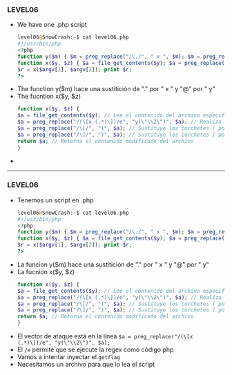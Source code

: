 ### LEVEL06

- We have one .php script
    ```php
    level06@SnowCrash:~$ cat level06.php
    #!/usr/bin/php
    <?php
    function y($m) { $m = preg_replace("/\./", " x ", $m); $m = preg_replace("/@/", " y", $m); return $m; }
    function x($y, $z) { $a = file_get_contents($y); $a = preg_replace("/(\[x (.*)\])/e", "y(\"\\2\")", $a); $a = preg_replace("/\[/", "(", $a); $a = preg_replace("/\]/", ")", $a); return $a; }
    $r = x($argv[1], $argv[2]); print $r;
    ?>
    ```
- The function y($m) hace una sustitición de "." por " x " y "@" por " y"
- The fucntion x($y, $z)
    ```php
    function x($y, $z) {
    $a = file_get_contents($y); // Lee el contenido del archivo especificado en $y
    $a = preg_replace("/(\[x (.*)\])/e", "y(\"\\2\")", $a); // Realiza sustituciones usando una expresión regular
    $a = preg_replace("/\[/", "(", $a); // Sustituye los corchetes [ por paréntesis (
    $a = preg_replace("/\]/", ")", $a); // Sustituye los corchetes ] por paréntesis )
    return $a; // Retorna el contenido modificado del archivo
    }
    ```
- 

---

### LEVEL06

- Tenemos un script en .php
    ```php
    level06@SnowCrash:~$ cat level06.php
    #!/usr/bin/php
    <?php
    function y($m) { $m = preg_replace("/\./", " x ", $m); $m = preg_replace("/@/", " y", $m); return $m; }
    function x($y, $z) { $a = file_get_contents($y); $a = preg_replace("/(\[x (.*)\])/e", "y(\"\\2\")", $a); $a = preg_replace("/\[/", "(", $a); $a = preg_replace("/\]/", ")", $a); return $a; }
    $r = x($argv[1], $argv[2]); print $r;
    ?>
    ```
- La funcion y($m) hace una sustitición de "." por " x " y "@" por " y"
- La fucnion x($y, $z)
    ```php
    function x($y, $z) {
    $a = file_get_contents($y); // Lee el contenido del archivo especificado en $y
    $a = preg_replace("/(\[x (.*)\])/e", "y(\"\\2\")", $a); // Realiza sustituciones usando una expresión regular
    $a = preg_replace("/\[/", "(", $a); // Sustituye los corchetes [ por paréntesis (
    $a = preg_replace("/\]/", ")", $a); // Sustituye los corchetes ] por paréntesis )
    return $a; // Retorna el contenido modificado del archivo
    }
    ```
- El vector de ataque está en la línea `$a = preg_replace("/(\[x (.*)\])/e", "y(\"\\2\")", $a);`
- El `/e` permite que se ejecute la regex como código php
- Vamos a intentar inyectar el `getflag`
- Necesitamos un archivo para que lo lea el script
    ```bash
    
    ```

